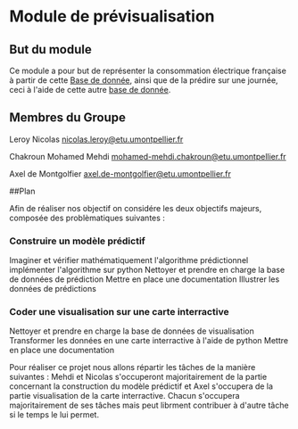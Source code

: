 # Module de prévisualisation


## But du module
Ce module a pour but de représenter la consommation électrique française à partir de cette [Base de donnée](https://data.enedis.fr/explore/dataset/consommation-annuelle-residentielle-par-adresse/information/), ainsi que de la prédire sur une journée, ceci à l'aide de cette autre [base de donnée](https://odre.opendatasoft.com/explore/dataset/eco2mix-national-tr/information/?disjunctive.nature&sort=-date_heure).

## Membres du Groupe

Leroy Nicolas nicolas.leroy@etu.umontpellier.fr

Chakroun Mohamed Mehdi mohamed-mehdi.chakroun@etu.umontpellier.fr

Axel de Montgolfier axel.de-montgolfier@etu.umontpellier.fr

##Plan

Afin de réaliser nos objectif on considére les deux objectifs majeurs, composée des problèmatiques suivantes : 

### Construire un modèle prédictif
Imaginer et vérifier mathématiquement l'algorithme prédictionnel
implémenter l'algorithme sur python
Nettoyer et prendre en charge la base de données de prédiction
Mettre en place une documentation
Illustrer les données de prédictions

### Coder une visualisation sur une carte interractive 
Nettoyer et prendre en charge la base de données de visualisation
Transformer les données en une carte interractive à l'aide de python
Mettre en place une documentation

Pour réaliser ce projet nous allons répartir les tâches de la manière suivantes : Mehdi et Nicolas s'occuperont majoritairement de la partie concernant la construction du modèle prédictif et Axel s'occupera de la partie visualisation de la carte interractive. Chacun s'occupera majoritairement de ses tâches mais peut librment contribuer à d'autre tâche si le temps le lui permet. 



